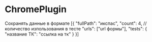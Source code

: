 # ChromePlugin
Сохранять данные в формате
[{
	"fullPath": "икспас",
	"count": 4, //количество изпользования в тесте
	"urls": ["url формы"],
	"tests": {
		"название ТК": "ссылка на тк"
	}
}]
